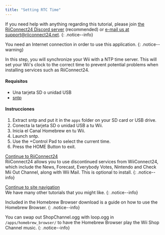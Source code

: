 ```yaml
---
title: "Setting RTC Time"
---
```


If you need help with anything regarding this tutorial, please join [the RiiConnect24 Discord server](https://discord.gg/rc24) (recommended) or [e-mail us at support@riiconnect24.net](mailto:support@riiconnect24.net).
{: .notice--info}

You need an Internet connection in order to use this application.
{: .notice--warning}

In this step, you will synchronize your Wii with a NTP time server. This will set your Wii's clock to the correct time to prevent potential problems when installing services such as RiiConnect24.

#### Requisitos
* Una tarjeta SD o unidad USB
* [sntp](https://hbb1.oscwii.org/hbb/sntp/sntp.zip)

#### Instrucciones

1. Extract sntp and put it in the `apps` folder on your SD card or USB drive.
2. Conecta la tarjeta SD o unidad USB a tu Wii.
3. Inicia el Canal Homebrew en tu Wii.
4. Launch sntp.
5. Use the +Control Pad to select the current time.
6. Press the HOME Button to exit.

[Continue to RiiConnect24](riiconnect24)<br> RiiConnect24 allows you to use discontinued services from WiiConnect24, which include the News, Forecast, Everybody Votes, Nintendo and Check Mii Out Channel, along with Wii Mail. This is optional to install.
{: .notice--info}

[Continue to site navigation](site-navigation)<br> We have many other tutorials that you might like.
{: .notice--info}

Included in the Homebrew Browser download is a guide on how to use the Homebrew Browser.
{: .notice--info}

You can swap out ShopChannel.ogg with loop.ogg in `/apps/homebrew_browser/` to have the Homebrew Browser play the Wii Shop Channel music.
{: .notice--info}
